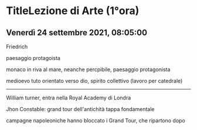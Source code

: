 # TitleLezione di Arte (1°ora)
## Venerdì 24 settembre 2021, 08:05:00


Friedrich

paesaggio protagoista

monaco in riva al mare, neanche percpibile, paesaggio protagonista

medioevo tuto orientato verso dio, spirito collettivo (lavoro per catedrale)

---

William turner, entra nella Royal Academy di Londra


Jhon Constable: grand tour dell'antichità
tappa fondamentale

campagne napoleoniche hanno bloccato i Grand Tour, che ripartono dopo 
<!--stackedit_data:
eyJoaXN0b3J5IjpbLTEwNjIzNjI0MTIsLTEyODAyMTcxMDcsLT
U0NDQwODkxNV19
-->